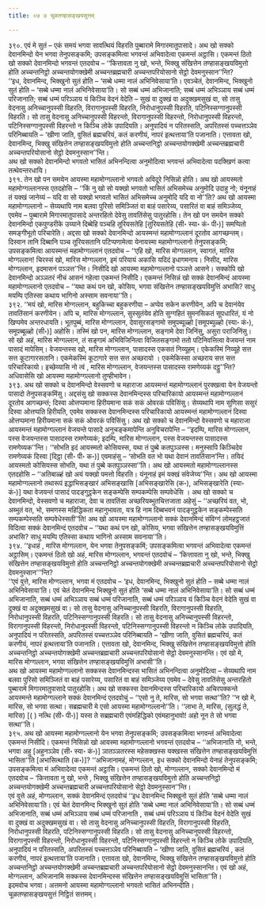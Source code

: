 ```yaml
---
title: ०७ ७ चूळतण्हासङ्खयसुत्तम्

---
```


३९०. एवं मे सुतं – एकं समयं भगवा सावत्थियं विहरति पुब्बारामे मिगारमातुपासादे। अथ खो सक्को देवानमिन्दो येन भगवा तेनुपसङ्कमि; उपसङ्कमित्वा भगवन्तं अभिवादेत्वा एकमन्तं अट्ठासि। एकमन्तं ठितो खो सक्को देवानमिन्दो भगवन्तं एतदवोच – ‘‘कित्तावता नु खो, भन्ते, भिक्खु संखित्तेन तण्हासङ्खयविमुत्तो होति अच्चन्तनिट्ठो अच्चन्तयोगक्खेमी अच्चन्तब्रह्मचारी अच्चन्तपरियोसानो सेट्ठो देवमनुस्सान’’न्ति?  
‘‘इध, देवानमिन्द, भिक्खुनो सुतं होति – ‘सब्बे धम्मा नालं अभिनिवेसाया’ति। एवञ्चेतं, देवानमिन्द, भिक्खुनो सुतं होति – ‘सब्बे धम्मा नालं अभिनिवेसाया’ति। सो सब्बं धम्मं अभिजानाति; सब्बं धम्मं अभिञ्ञाय सब्बं धम्मं परिजानाति; सब्बं धम्मं परिञ्ञाय यं किञ्चि वेदनं वेदेति – सुखं वा दुक्खं वा अदुक्खमसुखं वा, सो तासु वेदनासु अनिच्चानुपस्सी विहरति, विरागानुपस्सी विहरति, निरोधानुपस्सी विहरति, पटिनिस्सग्गानुपस्सी विहरति। सो तासु वेदनासु अनिच्चानुपस्सी विहरन्तो, विरागानुपस्सी विहरन्तो, निरोधानुपस्सी विहरन्तो, पटिनिस्सग्गानुपस्सी विहरन्तो न किञ्चि लोके उपादियति। अनुपादियं न परितस्सति, अपरितस्सं पच्चत्तञ्ञेव परिनिब्बायति – ‘खीणा जाति, वुसितं ब्रह्मचरियं, कतं करणीयं, नापरं इत्थत्ताया’ति पजानाति। एत्तावता खो, देवानमिन्द, भिक्खु संखित्तेन तण्हासङ्खयविमुत्तो होति अच्चन्तनिट्ठो अच्चन्तयोगक्खेमी अच्चन्तब्रह्मचारी अच्चन्तपरियोसानो सेट्ठो देवमनुस्सान’’न्ति।  
अथ खो सक्को देवानमिन्दो भगवतो भासितं अभिनन्दित्वा अनुमोदित्वा भगवन्तं अभिवादेत्वा पदक्खिणं कत्वा तत्थेवन्तरधायि।  
३९१. तेन खो पन समयेन आयस्मा महामोग्गल्लानो भगवतो अविदूरे निसिन्नो होति। अथ खो आयस्मतो महामोग्गल्लानस्स एतदहोसि – ‘‘किं नु खो सो यक्खो भगवतो भासितं अभिसमेच्च अनुमोदि उदाहु नो; यंनूनाहं तं यक्खं जानेय्यं – यदि वा सो यक्खो भगवतो भासितं अभिसमेच्च अनुमोदि यदि वा नो’’ति? अथ खो आयस्मा महामोग्गल्लानो – सेय्यथापि नाम बलवा पुरिसो समिञ्जितं वा बाहं पसारेय्य, पसारितं वा बाहं समिञ्जेय्य, एवमेव – पुब्बारामे मिगारमातुपासादे अन्तरहितो देवेसु तावतिंसेसु पातुरहोसि। तेन खो पन समयेन सक्को देवानमिन्दो एकपुण्डरीके उय्याने दिब्बेहि पञ्चहि तूरियसतेहि [तुरियसतेहि (सी॰ स्या॰ कं॰ पी॰)] समप्पितो समङ्गीभूतो परिचारेति। अद्दसा खो सक्को देवानमिन्दो आयस्मन्तं महामोग्गल्लानं दूरतोव आगच्छन्तम्। दिस्वान तानि दिब्बानि पञ्च तूरियसतानि पटिप्पणामेत्वा येनायस्मा महामोग्गल्लानो तेनुपसङ्कमि; उपसङ्कमित्वा आयस्मन्तं महामोग्गल्लानं एतदवोच – ‘‘एहि खो, मारिस मोग्गल्लान, स्वागतं, मारिस मोग्गल्लान! चिरस्सं खो, मारिस मोग्गल्लान, इमं परियायं अकासि यदिदं इधागमनाय। निसीद, मारिस मोग्गल्लान, इदमासनं पञ्ञत्त’’न्ति। निसीदि खो आयस्मा महामोग्गल्लानो पञ्ञत्ते आसने। सक्कोपि खो देवानमिन्दो अञ्ञतरं नीचं आसनं गहेत्वा एकमन्तं निसीदि। एकमन्तं निसिन्नं खो सक्कं देवानमिन्दं आयस्मा महामोग्गल्लानो एतदवोच – ‘‘यथा कथं पन खो, कोसिय, भगवा संखित्तेन तण्हासङ्खयविमुत्तिं अभासि? साधु मयम्पि एतिस्सा कथाय भागिनो अस्साम सवनाया’’ति।  
३९२. ‘‘मयं खो, मारिस मोग्गल्लान, बहुकिच्चा बहुकरणीया – अप्पेव सकेन करणीयेन, अपि च देवानंयेव तावतिंसानं करणीयेन। अपि च, मारिस मोग्गल्लान, सुस्सुतंयेव होति सुग्गहितं सुमनसिकतं सूपधारितं, यं नो खिप्पमेव अन्तरधायति। भूतपुब्बं, मारिस मोग्गल्लान, देवासुरसङ्गामो समुपब्यूळ्हो [समूपब्युळ्हो (स्या॰ कं॰), समूपब्बूळ्हो (सी॰)] अहोसि। तस्मिं खो पन, मारिस मोग्गल्लान, सङ्गामे देवा जिनिंसु, असुरा पराजिनिंसु। सो खो अहं, मारिस मोग्गल्लान, तं सङ्गामं अभिविजिनित्वा विजितसङ्गामो ततो पटिनिवत्तित्वा वेजयन्तं नाम पासादं मापेसिम्। वेजयन्तस्स खो, मारिस मोग्गल्लान, पासादस्स एकसतं निय्यूहम्। एकेकस्मिं निय्यूहे सत्त सत्त कूटागारसतानि। एकमेकस्मिं कूटागारे सत्त सत्त अच्छरायो । एकमेकिस्सा अच्छराय सत्त सत्त परिचारिकायो। इच्छेय्यासि नो त्वं , मारिस मोग्गल्लान, वेजयन्तस्स पासादस्स रामणेय्यकं दट्ठु’’न्ति? अधिवासेसि खो आयस्मा महामोग्गल्लानो तुण्हीभावेन।  
३९३. अथ खो सक्को च देवानमिन्दो वेस्सवणो च महाराजा आयस्मन्तं महामोग्गल्लानं पुरक्खत्वा येन वेजयन्तो पासादो तेनुपसङ्कमिंसु। अद्दसंसु खो सक्कस्स देवानमिन्दस्स परिचारिकायो आयस्मन्तं महामोग्गल्लानं दूरतोव आगच्छन्तं; दिस्वा ओत्तप्पमाना हिरीयमाना सकं सकं ओवरकं पविसिंसु। सेय्यथापि नाम सुणिसा ससुरं दिस्वा ओत्तप्पति हिरीयति, एवमेव सक्कस्स देवानमिन्दस्स परिचारिकायो आयस्मन्तं महामोग्गल्लानं दिस्वा ओत्तप्पमाना हिरीयमाना सकं सकं ओवरकं पविसिंसु। अथ खो सक्को च देवानमिन्दो वेस्सवणो च महाराजा आयस्मन्तं महामोग्गल्लानं वेजयन्ते पासादे अनुचङ्कमापेन्ति अनुविचरापेन्ति – ‘‘इदम्पि, मारिस मोग्गल्लान, पस्स वेजयन्तस्स पासादस्स रामणेय्यकं; इदम्पि, मारिस मोग्गल्लान, पस्स वेजयन्तस्स पासादस्स रामणेय्यक’’न्ति। ‘‘सोभति इदं आयस्मतो कोसियस्स, यथा तं पुब्बे कतपुञ्ञस्स। मनुस्सापि किञ्चिदेव रामणेय्यकं दिस्वा [दिट्ठा (सी॰ पी॰ क॰)] एवमाहंसु – ‘सोभति वत भो यथा देवानं तावतिंसान’न्ति। तयिदं आयस्मतो कोसियस्स सोभति, यथा तं पुब्बे कतपुञ्ञस्सा’’ति। अथ खो आयस्मतो महामोग्गल्लानस्स एतदहोसि – ‘‘अतिबाळ्हं खो अयं यक्खो पमत्तो विहरति। यंनूनाहं इमं यक्खं संवेजेय्य’’न्ति। अथ खो आयस्मा महामोग्गल्लानो तथारूपं इद्धाभिसङ्खारं अभिसङ्खासि [अभिसङ्खारेसि (क॰), अभिसङ्खारेति (स्या॰ कं॰)] यथा वेजयन्तं पासादं पादङ्गुट्ठकेन सङ्कम्पेसि सम्पकम्पेसि सम्पवेधेसि । अथ खो सक्को च देवानमिन्दो, वेस्सवणो च महाराजा, देवा च तावतिंसा अच्छरियब्भुतचित्तजाता अहेसुं – ‘‘अच्छरियं वत, भो, अब्भुतं वत, भो, समणस्स महिद्धिकता महानुभावता, यत्र हि नाम दिब्बभवनं पादङ्गुट्ठकेन सङ्कम्पेस्सति सम्पकम्पेस्सति सम्पवेधेस्सती’’ति! अथ खो आयस्मा महामोग्गल्लानो सक्कं देवानमिन्दं संविग्गं लोमहट्ठजातं विदित्वा सक्कं देवानमिन्दं एतदवोच – ‘‘यथा कथं पन खो, कोसिय, भगवा संखित्तेन तण्हासङ्खयविमुत्तिं अभासि? साधु मयम्पि एतिस्सा कथाय भागिनो अस्साम सवनाया’’ति।  
३९४. ‘‘इधाहं , मारिस मोग्गल्लान, येन भगवा तेनुपसङ्कमिं; उपसङ्कमित्वा भगवन्तं अभिवादेत्वा एकमन्तं अट्ठासिम्। एकमन्तं ठितो खो अहं, मारिस मोग्गल्लान, भगवन्तं एतदवोचं – ‘कित्तावता नु खो, भन्ते, भिक्खु संखित्तेन तण्हासङ्खयविमुत्तो होति अच्चन्तनिट्ठो अच्चन्तयोगक्खेमी अच्चन्तब्रह्मचारी अच्चन्तपरियोसानो सेट्ठो देवमनुस्सान’’’न्ति?  
‘‘एवं वुत्ते, मारिस मोग्गल्लान, भगवा मं एतदवोच – ‘इध, देवानमिन्द, भिक्खुनो सुतं होति – सब्बे धम्मा नालं अभिनिवेसाया’ति। एवं चेतं देवानमिन्द भिक्खुनो सुतं होति ‘सब्बे धम्मा नालं अभिनिवेसाया’ति। सो सब्बं धम्मं अभिजानाति, सब्बं धम्मं अभिञ्ञाय सब्बं धम्मं परिजानाति, सब्बं धम्मं परिञ्ञाय यं किञ्चि वेदनं वेदेति सुखं वा दुक्खं वा अदुक्खमसुखं वा। सो तासु वेदनासु अनिच्चानुपस्सी विहरति, विरागानुपस्सी विहरति, निरोधानुपस्सी विहरति, पटिनिस्सग्गानुपस्सी विहरति। सो तासु वेदनासु अनिच्चानुपस्सी विहरन्तो, विरागानुपस्सी विहरन्तो, निरोधानुपस्सी विहरन्तो, पटिनिस्सग्गानुपस्सी विहरन्तो न किञ्चि लोके उपादियति, अनुपादियं न परितस्सति, अपरितस्सं पच्चत्तञ्ञेव परिनिब्बायति – ‘खीणा जाति, वुसितं ब्रह्मचरियं, कतं करणीयं, नापरं इत्थत्ताया’ति पजानाति। एत्तावता खो, देवानमिन्द, भिक्खु संखित्तेन तण्हासङ्खयविमुत्तो होति अच्चन्तनिट्ठो अच्चन्तयोगक्खेमी अच्चन्तब्रह्मचारी अच्चन्तपरियोसानो सेट्ठो देवमनुस्सानन्ति। एवं खो मे, मारिस मोग्गल्लान, भगवा संखित्तेन तण्हासङ्खयविमुत्तिं अभासी’’ति।  
अथ खो आयस्मा महामोग्गल्लानो सक्कस्स देवानमिन्दस्स भासितं अभिनन्दित्वा अनुमोदित्वा – सेय्यथापि नाम बलवा पुरिसो समिञ्जितं वा बाहं पसारेय्य, पसारितं वा बाहं समिञ्जेय्य एवमेव – देवेसु तावतिंसेसु अन्तरहितो पुब्बारामे मिगारमातुपासादे पातुरहोसि। अथ खो सक्कस्स देवानमिन्दस्स परिचारिकायो अचिरपक्कन्ते आयस्मन्ते महामोग्गल्लाने सक्कं देवानमिन्दं एतदवोचुं – ‘‘एसो नु ते, मारिस, सो भगवा सत्था’’ति? ‘‘न खो मे, मारिस, सो भगवा सत्था। सब्रह्मचारी मे एसो आयस्मा महामोग्गल्लानो’’ति। ‘‘लाभा ते, मारिस, (सुलद्धं ते, मारिस) [( ) नत्थि (सी॰ पी॰)] यस्स ते सब्रह्मचारी एवंमहिद्धिको एवंमहानुभावो! अहो नून ते सो भगवा सत्था’’ति।  
३९५. अथ खो आयस्मा महामोग्गल्लानो येन भगवा तेनुपसङ्कमि; उपसङ्कमित्वा भगवन्तं अभिवादेत्वा एकमन्तं निसीदि। एकमन्तं निसिन्नो खो आयस्मा महामोग्गल्लानो भगवन्तं एतदवोच – ‘‘अभिजानाति नो, भन्ते, भगवा अहु [अहुनञ्ञेव (सी॰ स्या॰ कं॰)] ञातञ्ञतरस्स महेसक्खस्स यक्खस्स संखित्तेन तण्हासङ्खयविमुत्तिं भासिता’’ति [अभासित्थाति (क॰)]? ‘‘अभिजानामहं, मोग्गल्लान, इध सक्को देवानमिन्दो येनाहं तेनुपसङ्कमि; उपसङ्कमित्वा मं अभिवादेत्वा एकमन्तं अट्ठासि। एकमन्तं ठितो खो, मोग्गल्लान, सक्को देवानमिन्दो मं एतदवोच – ‘कित्तावता नु खो, भन्ते , भिक्खु संखित्तेन तण्हासङ्खयविमुत्तो होति अच्चन्तनिट्ठो अच्चन्तयोगक्खेमी अच्चन्तब्रह्मचारी अच्चन्तपरियोसानो सेट्ठो देवमनुस्सान’’न्ति।  
एवं वुत्ते अहं, मोग्गल्लान, सक्कं देवानमिन्दं एतदवोचं ‘‘इध देवानमिन्द भिक्खुनो सुतं होति ‘सब्बे धम्मा नालं अभिनिवेसाया’ति। एवं चेतं देवानमिन्द भिक्खुनो सुतं होति ‘सब्बे धम्मा नालं अभिनिवेसाया’ति। सो सब्बं धम्मं अभिजानाति, सब्बं धम्मं अभिञ्ञाय सब्बं धम्मं परिजानाति , सब्बं धम्मं परिञ्ञाय यं किञ्चि वेदनं वेदेति सुखं वा दुक्खं वा अदुक्खमसुखं वा। सो तासु वेदनासु अनिच्चानुपस्सी विहरति, विरागानुपस्सी विहरति, निरोधानुपस्सी विहरति, पटिनिस्सग्गानुपस्सी विहरति। सो तासु वेदनासु अनिच्चानुपस्सी विहरन्तो, विरागानुपस्सी विहरन्तो, निरोधानुपस्सी विहरन्तो, पटिनिस्सग्गानुपस्सी विहरन्तो न किञ्चि लोके उपादियति, अनुपादियं न परितस्सति, अपरितस्सं पच्चत्तञ्ञेव परिनिब्बायति – ‘खीणा जाति, वुसितं ब्रह्मचरियं , कतं करणीयं, नापरं इत्थत्ताया’ति पजानाति। एत्तावता खो, देवानमिन्द, भिक्खु संखित्तेन तण्हासङ्खयविमुत्तो होति अच्चन्तनिट्ठो अच्चन्तयोगक्खेमी अच्चन्तब्रह्मचारी अच्चन्तपरियोसानो सेट्ठो देवमनुस्सानन्ति। एवं खो अहं, मोग्गल्लान, अभिजानामि सक्कस्स देवानमिन्दस्स संखित्तेन तण्हासङ्खयविमुत्तिं भासिता’’ति।  
इदमवोच भगवा। अत्तमनो आयस्मा महामोग्गल्लानो भगवतो भासितं अभिनन्दीति।  
चूळतण्हासङ्खयसुत्तं निट्ठितं सत्तमम्।  

